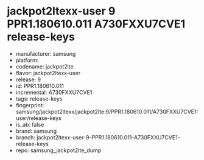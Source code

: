 # jackpot2ltexx-user 9 PPR1.180610.011 A730FXXU7CVE1 release-keys
- manufacturer: samsung
- platform: 
- codename: jackpot2lte
- flavor: jackpot2ltexx-user
- release: 9
- id: PPR1.180610.011
- incremental: A730FXXU7CVE1
- tags: release-keys
- fingerprint: samsung/jackpot2ltexx/jackpot2lte:9/PPR1.180610.011/A730FXXU7CVE1:user/release-keys
- is_ab: false
- brand: samsung
- branch: jackpot2ltexx-user-9-PPR1.180610.011-A730FXXU7CVE1-release-keys
- repo: samsung_jackpot2lte_dump
